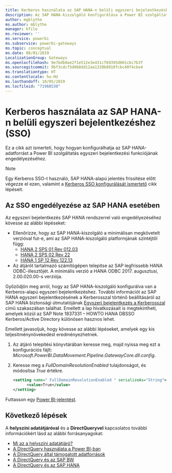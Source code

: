```yaml
---
title: Kerberos használata az SAP HANA-n belüli egyszeri bejelentkezéshez (SSO)
description: Az SAP HANA-kiszolgáló konfigurálása a Power BI szolgáltatás egyszeri bejelentkezési funkciójának engedélyezéséhez
author: mgblythe
ms.author: mblythe
manager: kfile
ms.reviewer: ''
ms.service: powerbi
ms.subservice: powerbi-gateways
ms.topic: conceptual
ms.date: 08/01/2019
LocalizationGroup: Gateways
ms.openlocfilehash: 9e7bdb0ae2f1e512e3e431cf69395d601cbc7b3f
ms.sourcegitcommit: 9bf3cdcf5d8b8dd12aa1339b8910fcbc40f4cbe4
ms.translationtype: HT
ms.contentlocale: hu-HU
ms.lasthandoff: 10/05/2019
ms.locfileid: "71968530"
---
```

# <a name="use-kerberos-for-single-sign-on-sso-to-sap-hana"></a>Kerberos használata az SAP HANA-n belüli egyszeri bejelentkezéshez (SSO)

Ez a cikk azt ismerteti, hogy hogyan konfigurálhatja az SAP HANA-adatforrást a Power BI szolgáltatás egyszeri bejelentkezési funkciójának engedélyezéséhez.

> [!NOTE]
> Egy Kerberos SSO-t használó, SAP HANA-alapú jelentés frissítése előtt végezze el ezen, valamint a [Kerberos SSO konfigurálását ismertető](service-gateway-sso-kerberos.md) cikk lépéseit.

## <a name="enable-sso-for-sap-hana"></a>Az SSO engedélyezése az SAP HANA esetében

Az egyszeri bejelentkezés SAP HANA rendszerrel való engedélyezéséhez kövesse az alábbi lépéseket:

* Ellenőrizze, hogy az SAP HANA-kiszolgáló a minimálisan megkövetelt verzióval fut-e, ami az SAP HANA-kiszolgáló platformjának szintéjtől függ:
  * [HANA 2 SPS 01 Rev 012.03](https://launchpad.support.sap.com/#/notes/2557386)
  * [HANA 2 SPS 02 Rev 22](https://launchpad.support.sap.com/#/notes/2547324)
  * [HANA 1 SP 12 Rev 122.13](https://launchpad.support.sap.com/#/notes/2528439)
* Az átjárót tartalmazó számítógépen telepítse az SAP legfrissebb HANA ODBC-illesztőjét.  A minimális verzió a HANA ODBC 2017. augusztusi, 2.00.020.00-s verziója.

Győződjön meg arról, hogy az SAP HANA-kiszolgáló konfigurálva van a Kerberos-alapú egyszeri bejelentkezéshez. További információt az SAP HANA egyszeri bejelentkezésének a Kerberosszal történő beállításáról az SAP HANA biztonsági útmutatójának [Egyszeri bejelentkezés a Kerberosszal](https://help.sap.com/viewer/b3ee5778bc2e4a089d3299b82ec762a7/2.0.03/1885fad82df943c2a1974f5da0eed66d.html) című szakaszában találhat. Emellett a lap hivatkozásait is megtekintheti, amelyek közül az SAP Note 1837331 – HOWTO HANA DBSSO Kerberos/Active Directory különösen hasznos lehet.

Emellett javasoljuk, hogy kövesse az alábbi lépéseket, amelyek egy kis teljesítménynövekedést eredményezhetnek.

1. Az átjáró telepítési könyvtárában keresse meg, majd nyissa meg ezt a konfigurációs fájlt: *Microsoft.PowerBI.DataMovement.Pipeline.GatewayCore.dll.config*.

2. Keresse meg a *FullDomainResolutionEnabled* tulajdonságot, és módosítsa *True* értékre.

    ```xml
    <setting name=" FullDomainResolutionEnabled " serializeAs="String">
          <value>True</value>
    </setting>
    ```

Futtasson egy [Power BI-jelentést](service-gateway-sso-kerberos.md#run-a-power-bi-report).

## <a name="next-steps"></a>Következő lépések

A **helyszíni adatátjáróval** és a **DirectQueryvel** kapcsolatos további információkért lásd az alábbi forrásanyagokat:

* [Mi az a helyszíni adatátjáró?](/data-integration/gateway/service-gateway-getting-started)
* [A DirectQuery használata a Power BI-ban](desktop-directquery-about.md)
* [A DirectQuery által támogatott adatforrások](desktop-directquery-data-sources.md)
* [A DirectQuery és az SAP BW](desktop-directquery-sap-bw.md)
* [A DirectQuery és az SAP HANA](desktop-directquery-sap-hana.md)
